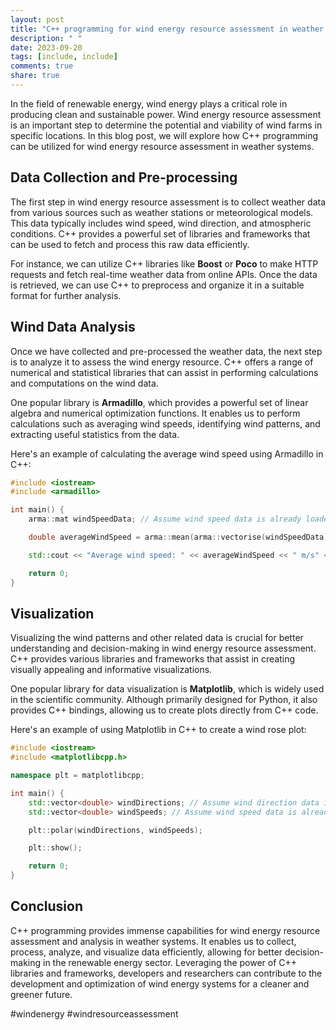 ```yaml
---
layout: post
title: "C++ programming for wind energy resource assessment in weather systems"
description: " "
date: 2023-09-20
tags: [include, include]
comments: true
share: true
---
```


In the field of renewable energy, wind energy plays a critical role in producing clean and sustainable power. Wind energy resource assessment is an important step to determine the potential and viability of wind farms in specific locations. In this blog post, we will explore how C++ programming can be utilized for wind energy resource assessment in weather systems.

## Data Collection and Pre-processing

The first step in wind energy resource assessment is to collect weather data from various sources such as weather stations or meteorological models. This data typically includes wind speed, wind direction, and atmospheric conditions. C++ provides a powerful set of libraries and frameworks that can be used to fetch and process this raw data efficiently.

For instance, we can utilize C++ libraries like **Boost** or **Poco** to make HTTP requests and fetch real-time weather data from online APIs. Once the data is retrieved, we can use C++ to preprocess and organize it in a suitable format for further analysis.

## Wind Data Analysis

Once we have collected and pre-processed the weather data, the next step is to analyze it to assess the wind energy resource. C++ offers a range of numerical and statistical libraries that can assist in performing calculations and computations on the wind data.

One popular library is **Armadillo**, which provides a powerful set of linear algebra and numerical optimization functions. It enables us to perform calculations such as averaging wind speeds, identifying wind patterns, and extracting useful statistics from the data.

Here's an example of calculating the average wind speed using Armadillo in C++:

```cpp
#include <iostream>
#include <armadillo>

int main() {
    arma::mat windSpeedData; // Assume wind speed data is already loaded into this matrix

    double averageWindSpeed = arma::mean(arma::vectorise(windSpeedData));

    std::cout << "Average wind speed: " << averageWindSpeed << " m/s" << std::endl;

    return 0;
}
```

## Visualization

Visualizing the wind patterns and other related data is crucial for better understanding and decision-making in wind energy resource assessment. C++ provides various libraries and frameworks that assist in creating visually appealing and informative visualizations.

One popular library for data visualization is **Matplotlib**, which is widely used in the scientific community. Although primarily designed for Python, it also provides C++ bindings, allowing us to create plots directly from C++ code.

Here's an example of using Matplotlib in C++ to create a wind rose plot:

```cpp
#include <iostream>
#include <matplotlibcpp.h>

namespace plt = matplotlibcpp;

int main() {
    std::vector<double> windDirections; // Assume wind direction data is already loaded into this vector
    std::vector<double> windSpeeds; // Assume wind speed data is already loaded into this vector

    plt::polar(windDirections, windSpeeds);

    plt::show();

    return 0;
}
```

## Conclusion

C++ programming provides immense capabilities for wind energy resource assessment and analysis in weather systems. It enables us to collect, process, analyze, and visualize data efficiently, allowing for better decision-making in the renewable energy sector. Leveraging the power of C++ libraries and frameworks, developers and researchers can contribute to the development and optimization of wind energy systems for a cleaner and greener future.

#windenergy #windresourceassessment
